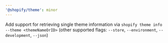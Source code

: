 ```yaml
---
'@shopify/theme': minor
---
```


Add support for retrieving single theme information via `shopify theme info --theme <themeNameOrID>` (other supported flags: `--store`, `--environment`, `--development`, `--json`)

